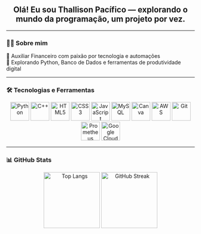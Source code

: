 <h2 align="center">Olá! Eu sou Thallison Pacífico — explorando o mundo da programação, um projeto por vez.</h2>

---

### 👨‍💻 Sobre mim

<p align="left">
  💼 Auxiliar Financeiro com paixão por tecnologia e automações <br>
  🚀 Explorando Python, Banco de Dados e ferramentas de produtividade digital
</p>

---

### 🛠️ Tecnologias e Ferramentas

<div align="center">
  <img src="https://skillicons.dev/icons?i=py" height="50" alt="Python" />
  <img src="https://cdn.jsdelivr.net/gh/devicons/devicon/icons/cplusplus/cplusplus-original.svg" height="50" alt="C++" />
  <img src="https://cdn.jsdelivr.net/gh/devicons/devicon/icons/html5/html5-original.svg" height="50" alt="HTML5" />
  <img src="https://cdn.jsdelivr.net/gh/devicons/devicon/icons/css3/css3-original.svg" height="50" alt="CSS3" />
  <img src="https://cdn.jsdelivr.net/gh/devicons/devicon/icons/javascript/javascript-original.svg" height="50" alt="JavaScript" />
  <img src="https://cdn.simpleicons.org/mysql/4479A1" height="50" alt="MySQL" />
  <img src="https://cdn.jsdelivr.net/gh/devicons/devicon/icons/canva/canva-original.svg" height="50" alt="Canva" />
  <img src="https://skillicons.dev/icons?i=aws" height="50" alt="AWS" />
  <img src="https://cdn.jsdelivr.net/gh/devicons/devicon/icons/git/git-original.svg" height="50" alt="Git" />
  <img src="https://cdn.simpleicons.org/prometheus/E6522C" height="50" alt="Prometheus" />
  <img src="https://cdn.jsdelivr.net/gh/devicons/devicon/icons/googlecloud/googlecloud-original.svg" height="50" alt="Google Cloud" />
</div>

---

### 📊 GitHub Stats

<div align="center">
  <img src="https://github-readme-stats.vercel.app/api/top-langs?username=Jedaigodx&locale=pt-br&hide_title=false&layout=compact&card_width=320&langs_count=5&theme=dracula&hide_border=false&order=2" height="150" alt="Top Langs" />
  <img src="https://streak-stats.demolab.com?user=Jedaigodx&locale=pt-br&mode=weekly&theme=dracula&hide_border=false&border_radius=5&order=3" height="150" alt="GitHub Streak" />
</div>

